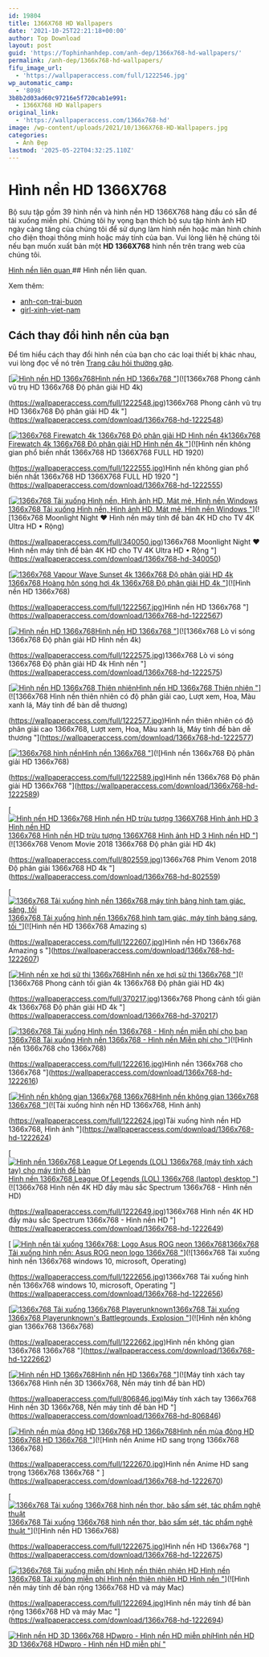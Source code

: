 ```yaml
---
id: 19804
title: 1366X768 HD Wallpapers
date: '2021-10-25T22:21:18+00:00'
author: Top Download
layout: post
guid: 'https://Tophinhanhdep.com/anh-dep/1366x768-hd-wallpapers/'
permalink: /anh-dep/1366x768-hd-wallpapers/
fifu_image_url:
  - 'https://wallpaperaccess.com/full/1222546.jpg'
wp_automatic_camp:
  - '8098'
3b8b2d03ad60c97216e5f720cab1e991:
  - 1366X768 HD Wallpapers
original_link:
  - 'https://wallpaperaccess.com/1366x768-hd'
image: /wp-content/uploads/2021/10/1366X768-HD-Wallpapers.jpg
categories:
  - Ảnh Đẹp
lastmod: '2025-05-22T04:32:25.110Z'
---
```

# Hình nền HD 1366X768

Bộ sưu tập gồm 39 hình nền và hình nền HD 1366X768 hàng đầu có sẵn để tải xuống miễn phí. Chúng tôi hy vọng bạn thích bộ sưu tập hình ảnh HD ngày càng tăng của chúng tôi để sử dụng làm hình nền hoặc màn hình chính cho điện thoại thông minh hoặc máy tính của bạn. Vui lòng liên hệ chúng tôi nếu bạn muốn xuất bản một **HD 1366X768** hình nền trên trang web của chúng tôi.

[Hình nền liên quan ](#related) ## Hình nền liên quan.

   
 Xem thêm:

   
- [anh-con-trai-buon](https://tophinhanhdep.com/anh-avatar/anh-con-trai-buon/)
- [girl-xinh-viet-nam](https://tophinhanhdep.com/gai-xinh/girl-xinh-viet-nam/)

## Cách thay đổi hình nền của bạn

Để tìm hiểu cách thay đổi hình nền của bạn cho các loại thiết bị khác nhau, vui lòng đọc về nó trên [Trang câu hỏi thường gặp](https://tophinhanhdep.com/faq/).

  
[[![Hình nền HD 1366x768](https://wallpaperaccess.com/full/1222546.jpg)Hình nền HD 1366x768 "](https://wallpaperaccess.com/download/1366x768-hd-1222546)](![1366x768 Phong cảnh vũ trụ HD 1366x768 Độ phân giải HD 4k)

(https://wallpaperaccess.com/full/1222548.jpg)1366x768 Phong cảnh vũ trụ HD 1366x768 Độ phân giải HD 4k "](https://wallpaperaccess.com/download/1366x768-hd-1222548)

[[![1366x768 Firewatch 4k 1366x768 Độ phân giải HD Hình nền 4k](https://wallpaperaccess.com/full/370162.jpg)1366x768 Firewatch 4k 1366x768 Độ phân giải HD Hình nền 4k "](https://wallpaperaccess.com/download/1366x768-hd-370162)](![Hình nền không gian phổ biến nhất 1366x768 HD 1366X768 FULL HD 1920)

(https://wallpaperaccess.com/full/1222555.jpg)Hình nền không gian phổ biến nhất 1366x768 HD 1366X768 FULL HD 1920 "](https://wallpaperaccess.com/download/1366x768-hd-1222555)

[[![1366x768 Tải xuống Hình nền, Hình ảnh HD, Mát mẻ, Hình nền Windows](https://wallpaperaccess.com/full/1121567.jpg)1366x768 Tải xuống Hình nền, Hình ảnh HD, Mát mẻ, Hình nền Windows "](https://wallpaperaccess.com/download/1366x768-hd-1121567)](![1366x768 Moonlight Night ❤ Hình nền máy tính để bàn 4K HD cho TV 4K Ultra HD • Rộng)

(https://wallpaperaccess.com/full/340050.jpg)1366x768 Moonlight Night ❤ Hình nền máy tính để bàn 4K HD cho TV 4K Ultra HD • Rộng "](https://wallpaperaccess.com/download/1366x768-hd-340050)

[[![1366x768 Vapour Wave Sunset 4k 1366x768 Độ phân giải HD 4k](https://wallpaperaccess.com/full/1222565.jpg)1366x768 Hoàng hôn sóng hơi 4k 1366x768 Độ phân giải HD 4k "](https://wallpaperaccess.com/download/1366x768-hd-1222565)](![Hình nền HD 1366x768)

(https://wallpaperaccess.com/full/1222567.jpg)Hình nền HD 1366x768 "](https://wallpaperaccess.com/download/1366x768-hd-1222567)

[[![Hình nền HD 1366x768](https://wallpaperaccess.com/full/1222574.jpg)Hình nền HD 1366x768 "](https://wallpaperaccess.com/download/1366x768-hd-1222574)](![1366x768 Lò vi sóng 1366x768 Độ phân giải HD Hình nền 4k)

(https://wallpaperaccess.com/full/1222575.jpg)1366x768 Lò vi sóng 1366x768 Độ phân giải HD 4k Hình nền "](https://wallpaperaccess.com/download/1366x768-hd-1222575)

[[![Hình nền HD 1366x768 Thiên nhiên](https://wallpaperaccess.com/full/869431.jpg)Hình nền HD 1366x768 Thiên nhiên "](https://wallpaperaccess.com/download/1366x768-hd-869431)](![1366x768 Hình nền thiên nhiên có độ phân giải cao, Lượt xem, Hoa, Màu xanh lá, Máy tính để bàn dễ thương)

(https://wallpaperaccess.com/full/1222577.jpg)Hình nền thiên nhiên có độ phân giải cao 1366x768, Lượt xem, Hoa, Màu xanh lá, Máy tính để bàn dễ thương "](https://wallpaperaccess.com/download/1366x768-hd-1222577)

[[![1366x768 hình nền](https://wallpaperaccess.com/full/1222580.jpg)Hình nền 1366x768 "](https://wallpaperaccess.com/download/1366x768-hd-1222580)](![Hình nền 1366x768 Độ phân giải HD 1366x768)

(https://wallpaperaccess.com/full/1222589.jpg)Hình nền 1366x768 Độ phân giải HD 1366x768 "](https://wallpaperaccess.com/download/1366x768-hd-1222589)

[[![Hình nền HD 1366x768 Hình nền HD trừu tượng 1366X768 Hình ảnh HD 3 Hình nền HD](https://wallpaperaccess.com/full/340048.jpg)1366x768 Hình nền HD trừu tượng 1366X768 Hình ảnh HD 3 Hình nền HD "](https://wallpaperaccess.com/download/1366x768-hd-340048)](![1366x768 Venom Movie 2018 1366x768 Độ phân giải HD 4k)

(https://wallpaperaccess.com/full/802559.jpg)1366x768 Phim Venom 2018 Độ phân giải 1366x768 HD 4k "](https://wallpaperaccess.com/download/1366x768-hd-802559)

[[![1366x768 Tải xuống hình nền 1366x768 máy tính bảng hình tam giác, sáng, tối](https://wallpaperaccess.com/full/1222605.jpg)1366x768 Tải xuống hình nền 1366x768 hình tam giác, máy tính bảng sáng, tối "](https://wallpaperaccess.com/download/1366x768-hd-1222605)](![Hình nền HD 1366x768 Amazing s)

(https://wallpaperaccess.com/full/1222607.jpg)Hình nền HD 1366x768 Amazing s "](https://wallpaperaccess.com/download/1366x768-hd-1222607)

[[![Hình nền xe hơi sử thi 1366x768](https://wallpaperaccess.com/full/263022.jpg)Hình nền xe hơi sử thi 1366x768 "](https://wallpaperaccess.com/download/1366x768-hd-263022)](![1366x768 Phong cảnh tối giản 4k 1366x768 Độ phân giải HD 4k)

(https://wallpaperaccess.com/full/370217.jpg)1366x768 Phong cảnh tối giản 4k 1366x768 Độ phân giải HD 4k "](https://wallpaperaccess.com/download/1366x768-hd-370217)

[[![1366x768 Tải xuống Hình nền 1366x768 - Hình nền miễn phí cho bạn](https://wallpaperaccess.com/full/1222613.jpg)1366x768 Tải xuống Hình nền 1366x768 - Hình nền Miễn phí cho "](https://wallpaperaccess.com/download/1366x768-hd-1222613)](![Hình nền 1366x768 cho 1366x768)

(https://wallpaperaccess.com/full/1222616.jpg)Hình nền 1366x768 cho 1366x768 "](https://wallpaperaccess.com/download/1366x768-hd-1222616)

[[![Hình nền không gian 1366x768 1366x768](https://wallpaperaccess.com/full/1222622.jpg)Hình nền không gian 1366x768 1366x768 "](https://wallpaperaccess.com/download/1366x768-hd-1222622)](![Tải xuống hình nền HD 1366x768, Hình ảnh)

(https://wallpaperaccess.com/full/1222624.jpg)Tải xuống hình nền HD 1366x768, Hình ảnh "](https://wallpaperaccess.com/download/1366x768-hd-1222624)

[[![Hình nền 1366x768 League Of Legends (LOL) 1366x768 (máy tính xách tay) cho máy tính để bàn](https://wallpaperaccess.com/full/1222626.jpg)Hình nền 1366x768 League Of Legends (LOL) 1366x768 (laptop) desktop "](https://wallpaperaccess.com/download/1366x768-hd-1222626)](![1366x768 Hình nền 4K HD đầy màu sắc Spectrum 1366x768 - Hình nền HD)

(https://wallpaperaccess.com/full/1222649.jpg)1366x768 Hình nền 4K HD đầy màu sắc Spectrum 1366x768 - Hình nền HD "](https://wallpaperaccess.com/download/1366x768-hd-1222649)

[ [![Hình nền tải xuống 1366x768: Logo Asus ROG neon 1366x768](https://wallpaperaccess.com/full/1222654.jpg)1366x768 Tải xuống hình nền: Asus ROG neon logo 1366x768 "](https://wallpaperaccess.com/download/1366x768-hd-1222654)](![1366x768 Tải xuống hình nền 1366x768 windows 10, microsoft, Operating)

(https://wallpaperaccess.com/full/1222656.jpg)1366x768 Tải xuống hình nền 1366x768 windows 10, microsoft, Operating "](https://wallpaperaccess.com/download/1366x768-hd-1222656)

[[![1366x768 Tải xuống 1366x768 Playerunknown](https://wallpaperaccess.com/full/1222658.jpg)1366x768 Tải xuống 1366x768 Playerunknown's Battlegrounds, Explosion "](https://wallpaperaccess.com/download/1366x768-hd-1222658)](![Hình nền không gian 1366x768 1366x768)

(https://wallpaperaccess.com/full/1222662.jpg)Hình nền không gian 1366x768 1366x768 "](https://wallpaperaccess.com/download/1366x768-hd-1222662)

[[![Hình nền HD 1366x768](https://wallpaperaccess.com/full/1222663.jpg)Hình nền HD 1366x768 "](https://wallpaperaccess.com/download/1366x768-hd-1222663)](![Máy tính xách tay 1366x768 Hình nền 3D 1366x768, Nền máy tính để bàn HD)

(https://wallpaperaccess.com/full/806846.jpg)Máy tính xách tay 1366x768 Hình nền 3D 1366x768, Nền máy tính để bàn HD "](https://wallpaperaccess.com/download/1366x768-hd-806846)

[[![Hình nền mùa đông HD 1366x768 HD 1366x768](https://wallpaperaccess.com/full/1222667.jpg)Hình nền mùa đông HD 1366x768 HD 1366x768 "](https://wallpaperaccess.com/download/1366x768-hd-1222667)](![Hình nền Anime HD sang trọng 1366x768 1366x768)

(https://wallpaperaccess.com/full/1222670.jpg)Hình nền Anime HD sang trọng 1366x768 1366x768 " ](https://wallpaperaccess.com/download/1366x768-hd-1222670)

[[![1366x768 Tải xuống 1366x768 hình nền thor, bão sấm sét, tác phẩm nghệ thuật](https://wallpaperaccess.com/full/1222674.jpg)1366x768 Tải xuống 1366x768 hình nền thor, bão sấm sét, tác phẩm nghệ thuật "](https://wallpaperaccess.com/download/1366x768-hd-1222674)](![Hình nền HD 1366x768)

(https://wallpaperaccess.com/full/1222675.jpg)Hình nền HD 1366x768 "](https://wallpaperaccess.com/download/1366x768-hd-1222675)

[[![1366x768 Tải xuống miễn phí Hình nền thiên nhiên HD Hình nền](https://wallpaperaccess.com/full/1222691.jpg)1366x768 Tải xuống miễn phí Hình nền thiên nhiên HD Hình nền "](https://wallpaperaccess.com/download/1366x768-hd-1222691)](![Hình nền máy tính để bàn rộng 1366x768 HD và máy Mac)

(https://wallpaperaccess.com/full/1222694.jpg)Hình nền máy tính để bàn rộng 1366x768 HD và máy Mac "](https://wallpaperaccess.com/download/1366x768-hd-1222694)

[![Hình nền HD 3D 1366x768 HDwpro - Hình nền HD miễn phí](https://wallpaperaccess.com/full/1222708.jpg)Hình nền HD 3D 1366x768 HDwpro - Hình nền HD miễn phí "](https://wallpaperaccess.com/download/1366x768-hd-1222708)
